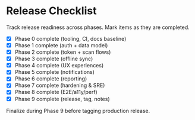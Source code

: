# Release Checklist

Track release readiness across phases. Mark items as they are completed.

- [x] Phase 0 complete (tooling, CI, docs baseline)
- [x] Phase 1 complete (auth + data model)
- [x] Phase 2 complete (token + scan flows)
- [x] Phase 3 complete (offline sync)
- [x] Phase 4 complete (UX experiences)
- [x] Phase 5 complete (notifications)
- [x] Phase 6 complete (reporting)
- [x] Phase 7 complete (hardening & SRE)
- [x] Phase 8 complete (E2E/a11y/perf)
- [x] Phase 9 complete (release, tag, notes)

Finalize during Phase 9 before tagging production release.
